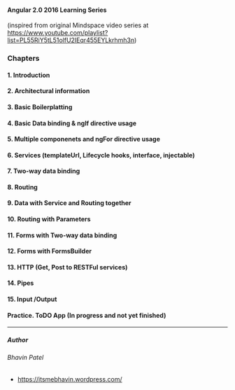 #### Angular 2.0 2016 Learning Series
(inspired from original Mindspace video series at https://www.youtube.com/playlist?list=PL55RiY5tL51olfU2IEqr455EYLkrhmh3n)

### Chapters
#### 1. Introduction
#### 2. Architectural information
#### 3. Basic Boilerplatting
#### 4. Basic Data binding & ngIf directive usage
#### 5. Multiple componenets and ngFor directive usage
#### 6. Services (templateUrl, Lifecycle hooks, interface, injectable)
#### 7. Two-way data binding
#### 8. Routing
#### 9. Data with Service and Routing together
#### 10. Routing with Parameters
#### 11. Forms with Two-way data binding
#### 12. Forms with FormsBuilder
#### 13. HTTP (Get, Post to RESTFul services)
#### 14. Pipes
#### 15. Input /Output
#### Practice. ToDO App (In progress and not yet finished)
------
##### Author
###### Bhavin Patel
- https://itsmebhavin.wordpress.com/
